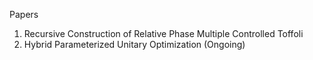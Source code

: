 Papers

1. Recursive Construction of Relative Phase Multiple Controlled Toffoli
2. Hybrid Parameterized Unitary Optimization (Ongoing)
